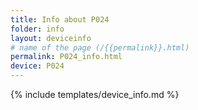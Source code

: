 ```yaml
---
title: Info about P024
folder: info
layout: deviceinfo
# name of the page (/{{permalink}}.html)
permalink: P024_info.html
device: P024
---
```

{% include templates/device_info.md %}

